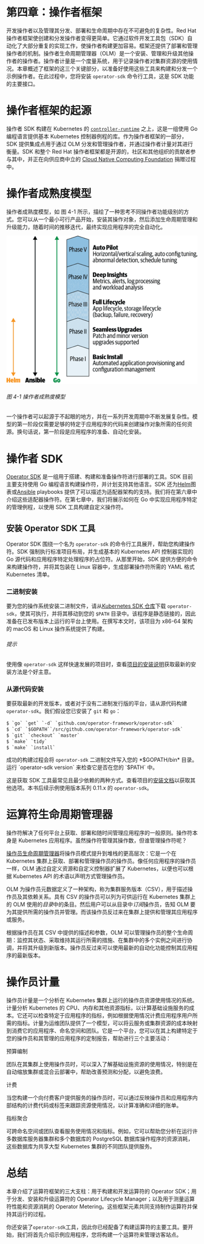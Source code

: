 # 第四章：操作者框架

开发操作者以及管理其分发、部署和生命周期中存在不可避免的复杂性。Red Hat 操作者框架使创建和分发操作者变得更简单。它通过软件开发工具包（SDK）自动化了大部分重复的实现工作，使操作者构建更加容易。框架还提供了部署和管理操作者的机制。操作者生命周期管理器（OLM）是一个安装、管理和升级其他操作者的操作者。操作者计量是一个度量系统，用于记录操作者对集群资源的使用情况。本章概述了框架的这三个关键部分，以准备好使用这些工具来构建和分发一个示例操作者。在此过程中，您将安装 `operator-sdk` 命令行工具，这是 SDK 功能的主要接口。

# 操作者框架的起源

操作者 SDK 构建在 Kubernetes 的 [`controller-runtime`](https://oreil.ly/AM0TP) 之上，这是一组使用 Go 编程语言提供基本 Kubernetes 控制器例程的库。作为操作者框架的一部分，SDK 提供集成点用于通过 OLM 分发和管理操作者，并通过操作者计量对其进行衡量。SDK 和整个 Red Hat 操作者框架都是开源的，社区和其他组织的贡献者参与其中，并正在向供应商中立的 [Cloud Native Computing Foundation](https://www.cncf.io/) 捐赠过程中。

# 操作者成熟度模型

操作者成熟度模型，如 图 4-1 所示，描绘了一种思考不同操作者功能级别的方式。您可以从一个最小可行产品开始，安装其操作对象，然后添加生命周期管理和升级能力，随着时间的推移迭代，最终实现应用程序的完全自动化。

![图 4-1：操作者成熟度模型](img/kuop_0401.png)

###### 图 4-1 操作者成熟度模型

一个操作者可以起源于不起眼的地方，并在一系列开发周期中不断发展复杂性。模型的第一阶段仅需要足够的特定于应用程序的代码来创建操作对象所需的任何资源。换句话说，第一阶段是应用程序的准备、自动化安装。

# 操作者 SDK

[Operator SDK](https://oreil.ly/IcfRf) 是一组用于搭建、构建和准备操作符进行部署的工具。SDK 目前主要支持使用 Go 编程语言构建操作符，并计划支持其他语言。SDK 还为[Helm](https://oreil.ly/IYH2d)图表或[Ansible](https://oreil.ly/ek6jP) playbooks 提供了可以描述为适配器架构的支持。我们将在第六章中介绍这些适配器操作符。在第七章中，我们将展示如何在 Go 中实现应用程序特定的管理例程，以使用 SDK 工具构建自定义操作符。

## 安装 Operator SDK 工具

Operator SDK 围绕一个名为 `operator-sdk` 的命令行工具展开，帮助您构建操作符。SDK 强制执行标准项目布局，并生成基本的 Kubernetes API 控制器实现的 Go 源代码和应用程序特定处理程序的占位符。从那里开始，SDK 提供方便的命令来构建操作符，并将其包装在 Linux 容器中，生成部署操作符所需的 YAML 格式 Kubernetes 清单。

### 二进制安装

要为您的操作系统安装二进制文件，请从[Kubernetes SDK 仓库](https://oreil.ly/TTnC6)下载 `operator-sdk`，使其可执行，并将其移动到您的 `$PATH` 目录中。该程序是静态链接的，因此准备在已发布版本上运行的平台上使用。在撰写本文时，该项目为 x86-64 架构的 macOS 和 Linux 操作系统提供了构建。

###### 提示

使用像 `operator-sdk` 这样快速发展的项目时，查看[项目的安装说明](https://oreil.ly/ZbaBT)获取最新的安装方法是个好主意。

### 从源代码安装

要获取最新的开发版本，或者对于没有二进制发行版的平台，请从源代码构建 `operator-sdk`。我们假设您已安装了 `git` 和 `go`：

```
$ `go` `get` `-d` `github.com/operator-framework/operator-sdk`
$ `cd` `$GOPATH``/src/github.com/operator-framework/operator-sdk`
$ `git` `checkout` `master`
$ `make` `tidy`
$ `make` `install`

```

成功的构建过程会将 `operator-sdk` 二进制文件写入您的 *$GOPATH/bin* 目录。运行 `operator-sdk version` 来检查它是否在您的 `$PATH` 中。

这是获取 SDK 工具最常见且最少依赖的两种方式。查看项目的[安装文档](https://oreil.ly/fAC1b)以获取其他选项。本书后续示例使用版本系列 0.11.x 的 `operator-sdk`。

# 运算符生命周期管理器

操作符解决了任何平台上获取、部署和随时间管理应用程序的一般原则。操作符本身是 Kubernetes 应用程序。虽然操作符管理其操作数，但谁管理操作符呢？

[操作员生命周期管理器](https://oreil.ly/SDL7q)将操作员模式提升到堆栈的更高层次：它是一个在 Kubernetes 集群上获取、部署和管理操作员的操作员。像任何应用程序的操作员一样，OLM 通过自定义资源和自定义控制器扩展了 Kubernetes，以便也可以根据 Kubernetes API 的术语以声明方式管理操作员。

OLM 为操作员元数据定义了一种架构，称为集群服务版本（CSV），用于描述操作员及其依赖关系。具有 CSV 的操作员可以列为可供运行在 Kubernetes 集群上的 OLM 使用的*目录*中的条目。然后用户可以从目录中*订阅*操作员，告知 OLM 要为其提供所需的操作员并管理。而该操作员反过来在集群上提供和管理其应用程序或服务。

根据操作员在其 CSV 中提供的描述和参数，OLM 可以管理操作员的整个生命周期：监控其状态、采取维持其运行所需的措施、在集群中的多个实例之间进行协调，并将其升级到新版本。操作员反过来可以使用最新的自动化功能控制其应用程序的最新版本。

# 操作员计量

操作员计量是一个分析在 Kubernetes 集群上运行的操作员资源使用情况的系统。计量分析 Kubernetes 的 CPU、内存和其他资源指标，以计算基础设施服务的成本。它还可以检查特定于应用程序的指标，例如根据使用情况计费应用程序用户所需的指标。计量为运维团队提供了一个模型，可以将云服务或集群资源的成本映射到消费它的应用程序、命名空间和团队。它是一个平台，您可以在其上构建特定于您的操作员和其管理的应用程序的定制报告，帮助进行三个主要活动：

预算编制

团队在其集群上使用操作员时，可以深入了解基础设施资源的使用情况，特别是在自动缩放集群或混合云部署中，帮助改善预测和分配，以避免浪费。

计费

当您构建一个向付费客户提供服务的操作员时，可以通过反映操作员和应用程序内部结构的计费代码或标签来跟踪资源使用情况，以计算准确和详细的账单。

指标聚合

可跨命名空间或团队查看服务使用情况和指标。例如，它可以帮助您分析在运行许多数据库服务器集群和多个数据库的 PostgreSQL 数据库操作程序的资源消耗，这些数据库为共享大型 Kubernetes 集群的不同团队提供服务。

# 总结

本章介绍了运算符框架的三大支柱：用于构建和开发运算符的 Operator SDK；用于分发、安装和升级运算符的 Operator Lifecycle Manager；以及用于测量运算符性能和资源消耗的 Operator Metering。这些框架元素共同支持制作运算符并保持其运行的过程。

你还安装了`operator-sdk`工具，因此你已经配备了构建运算符的主要工具。要开始，我们将首先介绍示例应用程序，您将构建一个运算符来管理访客站点。
